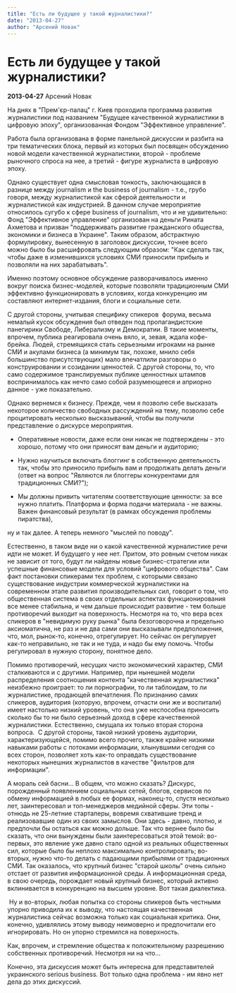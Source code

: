 ```yaml
---
title: "Есть ли будущее у такой журналистики?"
date: "2013-04-27"
author: "Арсений Новак"
---
```


# Есть ли будущее у такой журналистики?

**2013-04-27** Арсений Новак

На днях в "Прем'єр-палац" г. Киев проходила программа развития журналистики под названием "Будущее качественной журналистики в цифровую эпоху", организованная Фондом "Эффективное управление".

Работа была организована в форме панельной дискуссии и разбита на три тематических блока, первый из которых был посвящен обсуждению новой модели качественной журналистики, второй - проблеме рыночного спроса на нее, а третий - фигуре журналиста в цифровую эпоху. 

Однако существует одна смысловая тонкость, заключающаяся в разнице между journalism и the business of journalism - т.е., грубо говоря, между журналистикой как сферой деятельности и журналистикой как индустрией. В данном случае мероприятие относилось сугубо к сфере business of journalism, что и не удивительно: Фонд "Эффективное управление" организован на деньги Рината Ахметова и призван "поддерживать развитие гражданского общества, экономики и бизнеса в Украине". Таким образом, абстрактную формулировку, вынесенную в заголовок дискуссии, точнее всего можно было бы расшифровать следующим образом: "Как сделать так, чтобы даже в изменившихся условиях СМИ приносили прибыль и позволяли на них зарабатывать". 

Именно поэтому основное обсуждение разворачивалось именно вокруг поиска бизнес-моделей, которые позволяли традиционным СМИ эффективно функционировать в условиях, когда конкуренцию им составляют интернет-издания, блоги и социальные сети.





С другой стороны, учитывая специфику спикеров  форума, весьма немалый кусок обсуждения был отведен под пропагандистские панегирики Свободе, Либерализму и Демократии. В такие моменты, впрочем, публика реагировала очень вяло, и, зевая, ждала кофе-брейка. Людей, стремящихся стать серьезными игроками на рынке СМИ и акулами бизнеса (а минимум так, похоже, мнило себя большинство присутствующих) мало впечатлили разговоры о конструировании и созидании ценностей. С другой стороны, то, что само содержимое транслируемых публике ценностных штампов воспринималось как нечто само собой разумеющееся и априорно данное - уже показательно.



Однако вернемся к бизнесу. Прежде, чем я позволю себе высказать некоторое количество свободных рассуждений на тему, позволю себе процитировать несколько высказываний, чтобы вы получили представление о дискурсе мероприятия. 

- Оперативные новости, даже если они никак не подтверждены - это хорошо, потому что они приносят вам деньги и аудиторию; 

- Нужно научиться включать блоггинг в собственную деятельность так, чтобы это приносило прибыль вам и продолжать делать деньги (ответ на вопрос "Являются ли блоггеры конкурентами для традиционных СМИ?"); 

- Мы должны привить читателям соответствующие ценности: за все нужно платить. Платформа и форма подачи материала - не важны. Важен финансовый результат (в рамках обсуждения проблемы пиратства), 



ну и так далее. А теперь немного "мыслей по поводу". 



Естественно, в таком виде ни о какой качественной журналистике речи идти не может. И будущего у нее нет. Притом, это ровным счетом никак не зависит от того, будут ли найдены новые бизнес-стратегии или успешные финансовые модели для условий "цифрового общества". Сам факт постановки спикерами тех проблем, с которыми связано существование индустрии коммерческой журналистики на современном этапе развития производительных сил, говорит о том, что общественная система в своих отдельных аспектах функционирования все менее стабильна, и чем дальше происходит развитие - тем больше противоречий выходит на поверхность. Несмотря на то, что вера всех спикеров в "невидимую руку рынка" была безоговорочна и предельно аксиоматична, не раз и не два сами они высказывали предположения, что, мол, рынок-то, конечно, отрегулирует. Но сейчас он регулирует как-то неправильно, не так и не туда, и надо бы ему помочь. Чтобы регулировал в нужную сторону, понятное дело. 



Помимо противоречий, несущих чисто экономический характер, СМИ сталкиваются и с другими. Например, при нынешней модели распределения соотношения контента "качественная журналистика" неизбежно проиграет: то ли порнографии, то ли таблоидам, то ли журналистике, продающей впечатления. По признанию самих спикеров, аудитория (которую, впрочем, отчасти они же и воспитали) имеет настолько низкий уровень, что она уже неспособна приносить сколько бы то ни было серьезный доход в сфере качественной журналистики. Естественно, смущала их только вторая сторона вопроса.  С другой стороны, такой низкий уровень аудитории, характеризующейся, помимо всего прочего, также крайне низкими навыками работы с потоками информации, хлынувшими сегодня со всех сторон, позволяет хоть как-то оправдать существование некоторых нынешних журналистов в качестве "фильтров для информации". 



А мораль сей басни... В общем, что можно сказать? Дискурс, порожденный появлением социальных сетей, блогов, сервисов по обмену информацией в любых ее формах, наконец-то, спустя несколько лет, заинтересовал и топ-менеджеров медийной сферы. Эти топы - отнюдь не 25-летние стартаперы, вовремя схватившие тренд и реализовавшие один из своих замыслов. Они здесь - давно, плотно, и предпочли бы остаться как можно дольше. Так что вернее было бы сказать, что они вынуждены были заинтересоваться этой темой: во-первых, это явление уже давно стало одной из реальных общественных сил, которые было бы неплохо максимально контролировать; во-вторых, нужно что-то делать с падающими прибылями от традиционных СМИ. Так оказалось, что крупный бизнес "старой школы" очень сильно отстает от развития информационной среды. А информационная среда, в свою очередь, порождает новый крупный бизнес, который активно вклинивается в конкуренцию на высшем уровне. Вот такая диалектика. 



 Ну и во-вторых, любая попытка со стороны спикеров быть честными упорно приводила их к выводу, что настоящая качественная журналистика сейчас возможна только как социальная критика. Они, конечно, удивлялись этому выводу неимоверно и предпочитали его игнорировать. Но он упорно стремился на поверхность. 

Как, впрочем, и стремление общества к положительному разрешению собственных противоречий. Несмотря ни на что... 



Конечно, эта дискуссия может быть интересна для представителей украинского serious business. Вот только одна проблема - им явно нет дела до этих дискуссий.